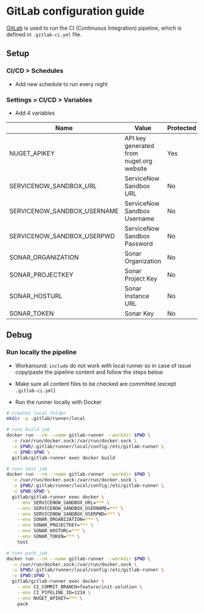 # GitLab configuration guide

[GitLab](https://gitlab.com/) is used to run the CI (Continuous Integration) pipeline, which is defined in `.gitlab-ci.yml` file.

## Setup

### CI/CD > Schedules

* Add new schedule to run every night

### Settings > CI/CD > Variables

* Add 4 variables

Name | Value | Protected | Masked
---- | ----- | --------- | ------
NUGET_APIKEY | API key generated from nuget.org website | Yes | Yes
SERVICENOW_SANDBOX_URL | ServiceNow Sandbox URL | No | Yes
SERVICENOW_SANDBOX_USERNAME | ServiceNow Sandbox Username | No | Yes
SERVICENOW_SANDBOX_USERPWD | ServiceNow Sandbox Password | No | Yes
SONAR_ORGANIZATION | Sonar Organization | No | No
SONAR_PROJECTKEY | Sonar Project Key | No | No
SONAR_HOSTURL | Sonar Instance URL | No | No
SONAR_TOKEN | Sonar Key | No | Yes

## Debug

### Run locally the pipeline

* Workaround: `include` do not work with local runner so in case of issue copy/paste the pipeline content and follow the steps below

* Make sure all content files to be checked are committed (except `.gitlab-ci.yml`)

* Run the runner locally with Docker

```bash
# creates local folder
mkdir -p .gitlab/runner/local

# runs build job
docker run --rm --name gitlab-runner --workdir $PWD \
  -v /var/run/docker.sock:/var/run/docker.sock \
  -v $PWD/.gitlab/runner/local/config:/etc/gitlab-runner \
  -v $PWD:$PWD \
  gitlab/gitlab-runner exec docker build

# runs test job
docker run --rm --name gitlab-runner --workdir $PWD \
  -v /var/run/docker.sock:/var/run/docker.sock \
  -v $PWD/.gitlab/runner/local/config:/etc/gitlab-runner \
  -v $PWD:$PWD \
  gitlab/gitlab-runner exec docker \
    --env SERVICENOW_SANDBOX_URL=*** \
    --env SERVICENOW_SANDBOX_USERNAME=*** \
    --env SERVICENOW_SANDBOX_USERPWD=*** \
    --env SONAR_ORGANIZATION=*** \
    --env SONAR_PROJECTKEY=*** \
    --env SONAR_HOSTURL=*** \
    --env SONAR_TOKEN=*** \
    test

# runs pack job
docker run --rm --name gitlab-runner --workdir $PWD \
  -v /var/run/docker.sock:/var/run/docker.sock \
  -v $PWD/.gitlab/runner/local/config:/etc/gitlab-runner \
  -v $PWD:$PWD \
  gitlab/gitlab-runner exec docker \
    --env CI_COMMIT_BRANCH=feature/init-solution \
    --env CI_PIPELINE_ID=1234 \
    --env NUGET_APIKEY=*** \
    pack
```

